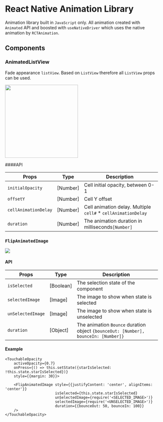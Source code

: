 # React Native Animation Library 

Animation library built in `JavaScript` only.
All animation created with `Animated` API and boosted with `useNativeDriver` which uses the native animation by `RCTAnimation`.

## Components

### AnimatedListView

Fade appearance `listView`. Based on `ListView` therefore all `ListView` props can be used. 


<img src="https://github.com/wix/react-native-animation-library/blob/master/Images/AnimatedListView.gif?raw=true" width="240">

####API


Props | Type | Description
------ | ----- | -----
`initialOpacity` | [Number] | Cell initial opacity, between 0-1 
`offsetY` | [Number] | Cell Y offset 
`cellAnimationDelay` |[Number]| Cell animation delay. Multiple `cell#` *  `cellAnimationDelay`
`duration` | [Number] | The animation duration in milliseconds`[Number]`


### `FlipAnimatedImage`

<img src="https://github.com/wix/react-native-animation-library/blob/master/Images/starAnimation.gif?raw=true">

#### API

Props | Type | Description
------ | ----- | -----
`isSelected` | [Boolean] | The selection state of the component 
`selectedImage` | [Image] | The image to show when state is selected
`unSelectedImage` |[Image]| The image to show when state is unselected
`duration` | [Object] | The animation `Bounce` duration object `{bounceOut: [Number], bounceIn: [Number]}`


#### Example
```
<TouchableOpacity 
    activeOpacity={0.7} 
    onPress={() => this.setState({starIsSelected: !this.state.starIsSelected})} 
    style={{margin: 30}}>
    
    <FlipAnimatedImage style={{justifyContent: 'center', alignItems: 'center'}}
                       isSelected={this.state.starIsSelected}
                       unSelectedImage={require('<SELECTED_IMAGE>')}
                       selectedImage={require('<UNSELECTED_IMAGE>')}
                       duration={{bounceOut: 50, bounceIn: 100}}
    />
</TouchableOpacity>
```


